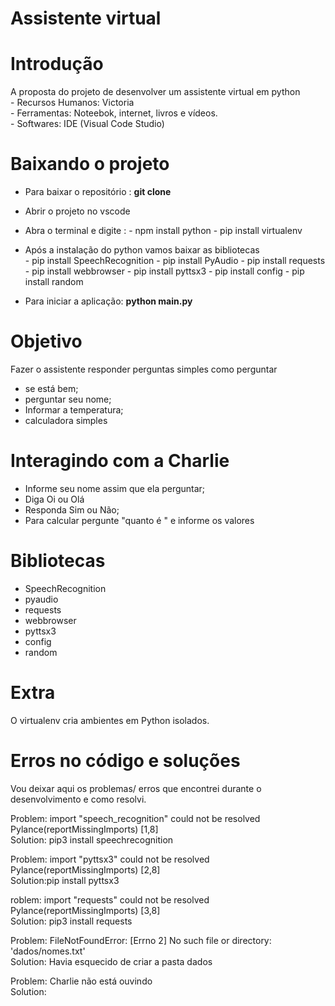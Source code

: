 # Assistente virtual 

# Introdução

A proposta do projeto de desenvolver um assistente virtual em python<br>
        - Recursos Humanos: Victoria<br>
        - Ferramentas: Noteebok, internet, livros e vídeos.<br>
        - Softwares: IDE (Visual Code Studio)<br>

# Baixando o projeto

- Para baixar o repositório : <b>git clone  <a href=""> </a> </b> <br>
- Abrir o projeto no vscode <br>
- Abra o terminal e digite : 
        - npm install python
        - pip install virtualenv
- Após a instalação do python vamos baixar as bibliotecas<br>
        - pip install SpeechRecognition
        - pip install PyAudio
        - pip install requests 
        - pip install webbrowser 
        - pip install pyttsx3
        - pip install config 
        - pip install random

- Para iniciar a aplicação: <b> python main.py </b> <br>


# Objetivo 
Fazer o assistente responder perguntas simples como perguntar <br>
- se está bem;<br>
- perguntar seu nome;<br>
- Informar a temperatura;<br>
- calculadora simples

# Interagindo com a Charlie

- Informe seu nome assim que ela perguntar;
- Diga Oi ou Olá
- Responda Sim ou Não;
- Para calcular pergunte "quanto é " e informe os valores

# Bibliotecas

- SpeechRecognition
- pyaudio
- requests 
- webbrowser 
- pyttsx3
- config 
- random


# Extra 

O virtualenv cria ambientes em Python isolados.<br>

# Erros no código e soluções

Vou deixar aqui os problemas/ erros que encontrei durante o desenvolvimento e como resolvi. 

Problem: import "speech_recognition" could not be resolved Pylance(reportMissingImports) [1,8] <br>
Solution: pip3 install speechrecognition <br>

Problem: import "pyttsx3" could not be resolved Pylance(reportMissingImports) [2,8]<br>
Solution:pip install pyttsx3 <br>

roblem: import "requests" could not be resolved Pylance(reportMissingImports) [3,8] <br>
Solution: pip3 install requests<br>

Problem: FileNotFoundError: [Errno 2] No such file or directory: 'dados/nomes.txt' <br>
Solution: Havia esquecido de criar a pasta dados<br>

Problem: Charlie não está ouvindo<br>
Solution:<br>
